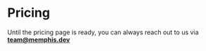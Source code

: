 # Pricing

Until the pricing page is ready, you can always reach out to us via **team@memphis.dev**
